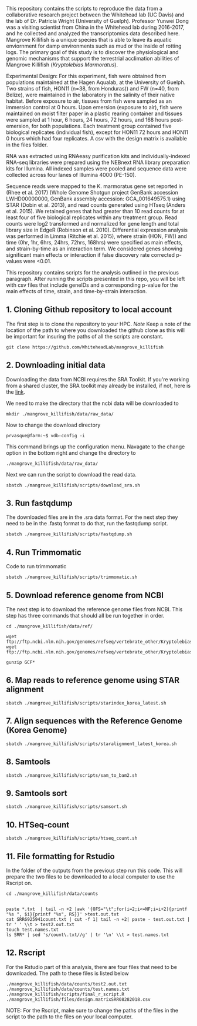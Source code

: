 This repository contains the scripts to reproduce the data from a collaborative research project between the Whitehead lab (UC Davis) and the lab of Dr. Patricia Wright (University of Guelph). Professor Yunwei Dong was a visiting scientist from China in the Whitehead lab during 2016-2017, and he collected and analyzed the transcriptomics data described here. Mangrove Killifish is a unique species that is able to leave its aquatic enviornment for damp environments such as mud or the inside of rotting logs. The primary goal of this study is to discover the physiological and genomic mechanisms that support the terrestrial acclimation abilities of Mangrove Killifish (_Kryptolebias Marmoratus_).

Experimental Design: For this experiment, fish were obtained from populations maintained at the Hagen Aqualab, at the University of Guelph. Two strains of fish, HON11 (n=38, from Honduras)) and FW (n=40, from Belize), were maintained in the laboratory in the salinity of their native habitat. Before exposure to air, tissues from fish were sampled as an immersion control at 0 hours. Upon emersion (exposure to air), fish were maintained on moist filter paper in a plastic rearing container and tissues were sampled at 1 hour, 6 hours, 24 hours, 72 hours, and 168 hours post-emersion, for both populations. Each treatment group contained five biological replicates (individual fish), except for HON11 72 hours and HON11 0 hours which had four replicates. A csv with the design matrix is available in the files folder.

RNA was extracted using RNAeasy purification kits and individually-indexed RNA-seq libraries were prepared using the NEBnext RNA library preparation kits for Illumina. All indexed samples were pooled and sequence data were collected across four lanes of Illumina 4000 (PE-150).

Sequence reads were mapped to the K. marmoratus gene set reported in (Rhee et al. 2017) (Whole Genome Shotgun project GenBank accession LWHD00000000, GenBank assembly accession: GCA_001649575.1) using STAR (Dobin et al. 2013), and read counts generated using HTseq (Anders et al. 2015). We retained genes that had greater than 10 read counts for at least four of five biological replicates within any treatment group. Read counts were log2 transformed and normalized for gene length and total library size in EdgeR (Robinson et al. 2010). Differential expression analysis was performed in Limma (Ritchie et al. 2015), where strain (HON, FW)) and time (0hr, 1hr, 6hrs, 24hrs, 72hrs, 168hrs) were specified as main effects, and strain-by-time as an interaction term. We considered genes showing significant main effects or interaction if false discovery rate corrected p-values were <0.01.

This repository contains scripts for the analysis outlined in the previous paragraph. After running the scripts presented in this repo, you will be left with csv files that include geneIDs and a corresponding p-value for the main effects of time, strain, and time-by-strain interaction.



## 1. Cloning Github repository to local account
The first step is to clone the repository to your HPC.
*Note* Keep a note of the location of the path to where you downloaded the github clone as this will be important for insuring the paths of all the scripts are constant.
```
git clone https://github.com/WhiteheadLab/mangrove_killifish
```

## 2. Downloading initial data
Downloading the data from NCBI requires the SRA Toolkit. If you're working from a shared cluster, the SRA toolkit may already be installed, if not, here is the [link](https://www.ncbi.nlm.nih.gov/sra/docs/toolkitsoft/).

We need to make the directory that the ncbi data will be downloaded to
```
mkdir ./mangrove_killifish/data/raw_data/
```
Now to change the download directory
```
prvasque@farm:~$ vdb-config -i
```

This command brings up the configuration menu. Navagate to the change option in the bottom right and change the directory to 
```
./mangrove_killifish/data/raw_data/
```

Next we can run the script to download the read data.
```
sbatch ./mangrove_killifish/scripts/download_sra.sh
```

## 3. Run fastqdump
The downloaded files are in the .sra data format. For the next step they need to be in the .fastq format to do that, run the fastqdump script.
```
sbatch ./mangrove_killifish/scripts/fastqdump.sh
```

## 4. Run Trimmomatic
Code to run trimmomatic
```
sbatch ./mangrove_killifish/scripts/trimmomatic.sh
```

## 5. Download reference genome from NCBI
The next step is to download the reference genome files from NCBI.
This step has three commands that should all be run together in order.
```
cd ./mangrove_killifish/data/ref/

wget ftp://ftp.ncbi.nlm.nih.gov/genomes/refseq/vertebrate_other/Kryptolebias_marmoratus/latest_assembly_versions/GCF_001649575.1_ASM164957v1/GCF_001649575.1_ASM164957v1_genomic.gff.gz
wget ftp://ftp.ncbi.nlm.nih.gov/genomes/refseq/vertebrate_other/Kryptolebias_marmoratus/latest_assembly_versions/GCF_001649575.1_ASM164957v1/GCF_001649575.1_ASM164957v1_genomic.fna.gz

gunzip GCF*
```

## 6. Map reads to reference genome using STAR alignment
```
sbatch ./mangrove_killifish/scripts/starindex_korea_latest.sh
```
## 7. Align sequences with the Reference Genome (Korea Genome)
```
sbatch ./mangrove_killifish/scripts/staralignment_latest_korea.sh
```
## 8. Samtools
```
sbatch ./mangrove_killifish/scripts/sam_to_bam2.sh
```
## 9. Samtools sort
```
sbatch ./mangrove_killifish/scripts/samsort.sh
```
## 10. HTSeq-count
```
sbatch ./mangrove_killifish/scripts/htseq_count.sh
```
## 11. File formatting for Rstudio
In the folder of the outputs from the previous step run this code. This will prepare the two files to be downloaded to a local computer to use the Rscript on.
```
cd ./mangrove_killifish/data/counts


paste *.txt  | tail -n +2 |awk '{OFS="\t";for(i=2;i<=NF;i=i+2){printf "%s ", $i}{printf "%s", RS}}' >test.out.txt
cat SRR6925941count.txt | cut -f 1| tail -n +2| paste - test.out.txt | tr ' ' \\t > test2.out.txt 
touch test.names.txt
ls SRR* | sed 's/count\.txt//g' | tr '\n' \\t > test.names.txt
```
## 12. Rscript
For the Rstudio part of this analysis, there are four files that need to be downloaded. The path to these files is listed below
```
./mangrove_killifish/data/counts/test2.out.txt
./mangrove_killifish/data/counts/test.names.txt
./mangrove_killifish/scripts/final_r_script.R
./mangrove_killifish/files/design.matrixSRR08282018.csv
```
NOTE: For the Rscript, make sure to change the paths of the files in the script to the path to the files on your local computer.

